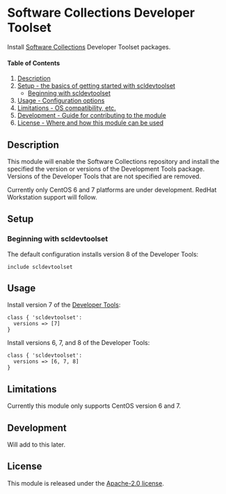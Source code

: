 # Software Collections Developer Toolset

Install [Software Collections](https://www.softwarecollections.org/en/) Developer Toolset packages.

#### Table of Contents

1. [Description](#description)
2. [Setup - the basics of getting started with scldevtoolset](#setup)
    * [Beginning with scldevtoolset](#beginning-with-scldevtoolset)
3. [Usage - Configuration options](#usage)
4. [Limitations - OS compatibility, etc.](#limitations)
5. [Development - Guide for contributing to the module](#development)
6. [License - Where and how this module can be used](#license)

## Description

This module will enable the Software Collections repository and
install the specified the version or versions of the Development Tools
package. Versions of the Developer Tools that are not specified are
removed.

Currently only CentOS 6 and 7 platforms are under development. RedHat
Workstation support will follow.

## Setup

### Beginning with scldevtoolset

The default configuration installs version 8 of the Developer Tools:
```
include scldevtoolset
```

## Usage

Install version 7 of the [Developer Tools](https://www.softwarecollections.org/en/scls/rhscl/devtoolset-7):
```
class { 'scldevtoolset':
  versions => [7]
}
```

Install versions 6, 7, and 8 of the Developer Tools:
```
class { 'scldevtoolset':
  versions => [6, 7, 8]
}
```

## Limitations

Currently this module only supports CentOS version 6 and 7.

## Development

Will add to this later.

## License

This module is released under the [Apache-2.0 license](https://www.apache.org/licenses/LICENSE-2.0.html).
